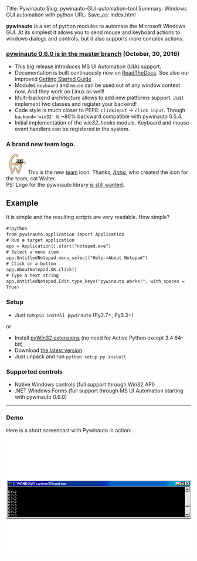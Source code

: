 Title: Pywinauto
Slug: pywinauto-GUI-automation-tool
Summary: Windows GUI automation with python
URL:
Save_as: index.html

**pywinauto** is a set of python modules to automate the Microsoft Windows GUI. At its simplest it allows you to send mouse and keyboard actions to windows dialogs and controls, but it also supports more complex actions.

### [pywinauto 0.6.0 is in the master branch](https://github.com/pywinauto/pywinauto/zipball/master/) (October, 30, 2016)  
- This big release introduces MS UI Automation (UIA) support.
- Documentation is built continuously now on [ReadTheDocs](https://pywinauto.readthedocs.io/en/latest/).
  See also our improved [Getting Started Guide](https://pywinauto.readthedocs.io/en/latest/getting_started.html)
- Modules `keyboard` and `mouse` can be used out of any window context now. And they work on Linux as well!
- Multi-backend architecture allows to add new platforms support. Just implement two classes and register your backend!
- Code style is much closer to PEP8: `ClickInput` -> `click_input`. Though `backend='win32'` is
  ~80% backward compatible with pywinauto 0.5.4.
- Initial implementation of the *win32_hooks* module. Keyboard and mouse event
  handlers can be registered in the system.


### A brand new team logo.
![logo](images/walter_cat.jpg) This is the new [team](https://github.com/pywinauto) icon. Thanks, [_Anna_](https://www.behance.net/anna9111990), who created the icon for the team, cat Walter.  
PS: Logo for the pywinauto library [is still wanted](https://github.com/pywinauto/pywinauto/issues/76).


## [](#example)Example
It is simple and the resulting scripts are very readable. How simple?

    #!python
    from pywinauto.application import Application
    # Run a target application
    app = Application().start("notepad.exe")
    # Select a menu item
    app.UntitledNotepad.menu_select("Help->About Notepad")
    # Click on a button
    app.AboutNotepad.OK.click()
    # Type a text string
    app.UntitledNotepad.Edit.type_keys("pywinauto Works!", with_spaces = True)



### [](#setup)Setup

*   Just run `pip install pywinauto` (Py2.7+, Py3.3+)

or

*   Install [pyWin32 extensions](http://sourceforge.net/projects/pywin32/files/pywin32/) (no need for Active Python except 3.4 64-bit)
*   Download [the latest version](https://github.com/pywinauto/pywinauto/zipball/master/)
*   Just unpack and run `python setup.py install`

### [](#supported-controls)Supported controls

*   Native Windows controls (full support through Win32 API)
*   .NET Windows Forms (full support through MS UI Automation starting with pywinauto 0.6.0)


---  
### [](#demo)Demo

Here is a short screencast with Pywinauto in action:

![Notepad.exe automation example](images/notepad-simple2-ir.gif)
